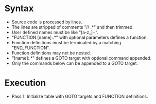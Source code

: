 # Syntax

* Source code is processed by lines.
* The lines are stripped of comments "// .*" and then trimmed.
* User defined names must be like "[a-z_]+".
* "FUNCTION [name]:.*" with optional parameters defines a function.
* Function definitions must be terminated by a matching "END_FUNCTION".
* Function definitions may not be nested.
* "[name]:.*" defines a GOTO target with optional command appended.
* Only the commands below can be appended to a GOTO target.

# Execution

* Pass 1: Initialize table with GOTO targets and FUNCTION definitions.
